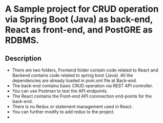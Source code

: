 # A Sample project for CRUD operation via Spring Boot (Java) as back-end, React as front-end, and PostGRE as RDBMS. 

## Description
- There are two folders, Frontend folder contain code related to React and Backend contains code related to spring boot (Java). All the dependencies are already loaded in pom.xml file at Back-end. 
- The back-end contains basic CRUD operation via REST API controller. 
- You can use Postman to test the API endpoints. 
- The React contains the Front-end API connnection end-points for the back-end. 
- There is no Redux or statement management used in React. 
- You can further modify to add redux to the project. 
- 
